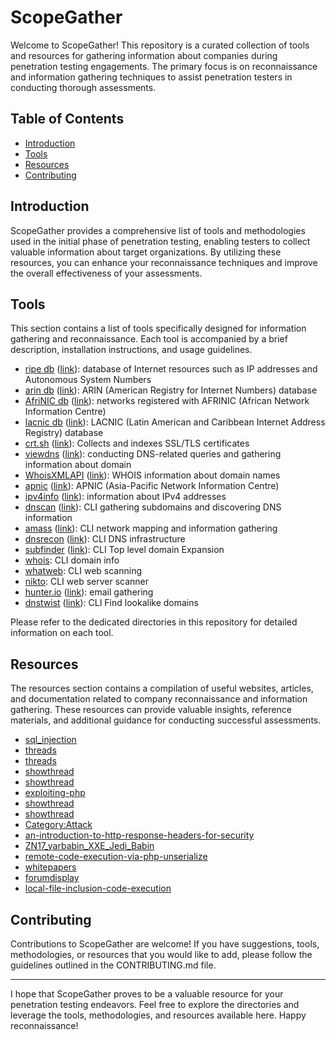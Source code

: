 # ScopeGather

Welcome to ScopeGather! This repository is a curated collection of tools and resources for gathering information about companies during penetration testing engagements. The primary focus is on reconnaissance and information gathering techniques to assist penetration testers in conducting thorough assessments.

## Table of Contents

- [Introduction](#introduction)
- [Tools](#tools)
- [Resources](#resources)
- [Contributing](#contributing)

## Introduction

ScopeGather provides a comprehensive list of tools and methodologies used in the initial phase of penetration testing, enabling testers to collect valuable information about target organizations. By utilizing these resources, you can enhance your reconnaissance techniques and improve the overall effectiveness of your assessments.

## Tools

This section contains a list of tools specifically designed for information gathering and reconnaissance. Each tool is accompanied by a brief description, installation instructions, and usage guidelines.

- [ripe db](https://github.com/andI7836I/ScopeGather/tree/main/tools/ripedb) ([link](https://www.ripe.net/)): database of Internet resources such as IP addresses and Autonomous System Numbers 
- [arin db](https://github.com/andI7836I/ScopeGather/tree/main/tools/arindb) ([link](https://www.arin.net/)): ARIN (American Registry for Internet Numbers) database
- [AfriNIC db](https://github.com/andI7836I/ScopeGather/tree/main/tools/AfriNIC) ([link](https://afrinic.net)): networks registered with AFRINIC (African Network Information Centre)
- [lacnic db](https://github.com/andI7836I/ScopeGather/tree/main/tools/LACNIC) ([link](https://lacnic.net)): LACNIC (Latin American and Caribbean Internet Address Registry) database
- [crt.sh](https://github.com/andI7836I/ScopeGather/tree/main/tools/crt.sh) ([link](https://crt.sh)): Collects and indexes SSL/TLS certificates
- [viewdns](https://github.com/andI7836I/ScopeGather/tree/main/tools/viewdns) ([link](https://viewdns.info)): conducting DNS-related queries and gathering information about domain
- [WhoisXMLAPI](https://github.com/andI7836I/ScopeGather/tree/main/tools/WhoisXMLAPI) ([link](https://www.whoisxmlapi.com/)): WHOIS information about domain names
- [apnic](https://github.com/andI7836I/ScopeGather/tree/main/tools/apnic) ([link](https://apnic.net)): APNIC (Asia-Pacific Network Information Centre)
- [ipv4info](https://github.com/andI7836I/ScopeGather/tree/main/tools/ipv4info) ([link](https://sur.ly/i/ipv4info.ru/)): information about IPv4 addresses
- [dnscan](https://github.com/andI7836I/ScopeGather/tree/main/tools/dnscan) ([link](https://github.com/rbsec/dnscan)): CLI gathering subdomains and discovering DNS information
- [amass](https://github.com/andI7836I/ScopeGather/tree/main/tools/amass) ([link](https://github.com/owasp-amass/amass)): CLI network mapping and information gathering
- [dnsrecon](https://github.com/andI7836I/ScopeGather/tree/main/tools/dnsrecon) ([link](https://github.com/darkoperator/dnsrecon)): CLI DNS infrastructure
- [subfinder](https://github.com/andI7836I/ScopeGather/tree/main/tools/subfinder) ([link](https://github.com/darkoperator/dnsrecon)): CLI Top level domain Expansion
- [whois](https://github.com/andI7836I/ScopeGather/tree/main/tools/whois): CLI domain info
- [whatweb](https://github.com/andI7836I/ScopeGather/tree/main/tools/whatweb): CLI web scanning
- [nikto](https://github.com/andI7836I/ScopeGather/tree/main/tools/nikto): CLI web server scanner
- [hunter.io](https://github.com/andI7836I/ScopeGather/tree/main/tools/hunterio) ([link](https://hunter.io/)): email gathering
- [dnstwist](https://github.com/andI7836I/ScopeGather/tree/main/tools/dnstwist) ([link](https://github.com/elceef/dnstwist)): CLI Find lookalike domains


Please refer to the dedicated directories in this repository for detailed information on each tool.

## Resources

The resources section contains a compilation of useful websites, articles, and documentation related to company reconnaissance and information gathering. These resources can provide valuable insights, reference materials, and additional guidance for conducting successful assessments.

- [sql_injection](http://websec.ca/kb/sql_injection)
- [threads](https://forum.antichat.ru/threads/424557/)
- [threads](https://forum.antichat.ru/threads/46016/ )
- [showthread](https://rdot.org/forum/showthread.php?t=6 )
- [showthread](https://rdot.org/forum/showthread.php?t=118)
- [exploiting-php](http://websec.wordpress.com/2010/02/22/exploiting-php-file-inclusion-overview/)
- [showthread](https://rdot.org/forum/showthread.php?t=82)
- [showthread](https://rdot.org/forum/showthread.php?t=343)
- [Category:Attack](https://www.owasp.org/index.php/Category:Attack)
- [an-introduction-to-http-response-headers-for-security](https://securityintelligence.com/an-introduction-to-http-response-headers-for-security/)
- [ZN17_yarbabin_XXE_Jedi_Babin](https://2017.zeronights.org/wp-content/uploads/materials/ZN17_yarbabin_XXE_Jedi_Babin.pdf)
- [remote-code-execution-via-php-unserialize](https://www.notsosecure.com/remote-code-execution-via-php-unserialize/)
- [whitepapers](https://www.synopsys.com/content/dam/synopsys/sig-assets/whitepapers/exploiting-the-java-deserialization-vulnerability.pdf)
- [forumdisplay](https://rdot.org/forum/forumdisplay.php?f=10)
- [local-file-inclusion-code-execution](https://resources.infosecinstitute.com/local-file-inclusion-code-execution/)

## Contributing

Contributions to ScopeGather are welcome! If you have suggestions, tools, methodologies, or resources that you would like to add, please follow the guidelines outlined in the CONTRIBUTING.md file.

---

I hope that ScopeGather proves to be a valuable resource for your penetration testing endeavors. Feel free to explore the directories and leverage the tools, methodologies, and resources available here. Happy reconnaissance!